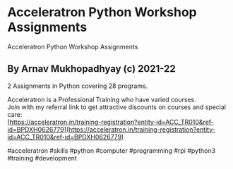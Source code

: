 # Acceleratron Python Workshop Assignments  
 Acceleratron Python Workshop Assignments  
## By Arnav Mukhopadhyay (c) 2021-22     
  
  
2 Assignments in Python covering 28 programs.  
  
  
Acceleratron is a Professional Training who have varied courses.  
Join with my referral link to get attractive discounts on courses and special care:    
[https://acceleratron.in/training-registration?entity-id=ACC_TR010&ref-id=BPDXH0626779](https://acceleratron.in/training-registration?entity-id=ACC_TR010&ref-id=BPDXH0626779)  
  
  
#acceleratron #skills #python #computer #programming #rpi #python3 #training #development  

